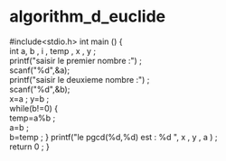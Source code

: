 # algorithm_d_euclide
#include<stdio.h> 
int main () {  
int a, b , i , temp , x , y ;  
printf("saisir le premier nombre :") ;   
scanf("%d",&amp;a);    
printf("saisir le deuxieme nombre :") ;    
scanf("%d",&amp;b);    
x=a ; y=b ;    
while(b!=0) {       
temp=a%b ;      
a=b ;     
b=temp ; } 
printf("le pgcd(%d,%d) est : %d ", x , y , a ) ;   
return 0 ; }
